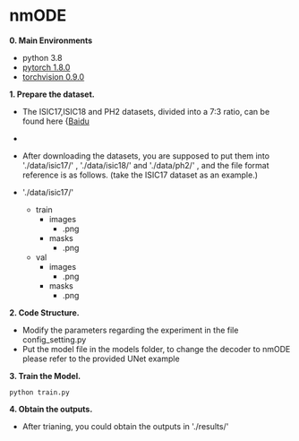 # nmODE

**0. Main Environments**
- python 3.8
- [pytorch 1.8.0](https://download.pytorch.org/whl/cu111/torch-1.8.0%2Bcu111-cp38-cp38-win_amd64.whl)
- [torchvision 0.9.0](https://download.pytorch.org/whl/cu111/torchvision-0.9.0%2Bcu111-cp38-cp38-linux_x86_64.whl)

**1. Prepare the dataset.**

- The ISIC17,ISIC18 and PH2 datasets, divided into a 7:3 ratio, can be found here {[Baidu](https://pan.baidu.com/s/1g5lzfPIfIxf-lGRJX3pBzw?pwd=5m7h) 
- 
- After downloading the datasets, you are supposed to put them into './data/isic17/' , './data/isic18/' and './data/ph2/' , and the file format reference is as follows. (take the ISIC17 dataset as an example.)

- './data/isic17/'
  - train
    - images
      - .png
    - masks
      - .png
  - val
    - images
      - .png
    - masks
      - .png

**2. Code Structure.**
- Modify the parameters regarding the experiment in the file config_setting.py
- Put the model file in the models folder, to change the decoder to nmODE please refer to the provided UNet example

**3. Train the Model.**

```
python train.py
```

**4. Obtain the outputs.**
- After trianing, you could obtain the outputs in './results/'
